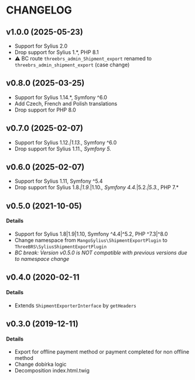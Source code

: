# CHANGELOG

## v1.0.0 (2025-05-23)

- Support for Sylius 2.0
- Drop support for Sylius 1.*, PHP 8.1
- ⚠️ BC route `threebrs_admin_Shipment_export` renamed to `threebrs_admin_shipment_export` (case change)

## v0.8.0 (2025-03-25)

- Support for Sylius 1.14.*, Symfony ^6.0
- Add Czech, French and Polish translations
- Drop support for PHP 8.0

## v0.7.0 (2025-02-07)

- Support for Sylius 1.12.*|1.13.*, Symfony ^6.0
- Drop support for Sylius 1.11.*, Symfony 5.*

## v0.6.0 (2025-02-07)

- Support for Sylius 1.11, Symfony ^5.4
- Drop support for Sylius 1.8.*|1.9.*|1.10.*, Symfony 4.4.*|5.2.*|5.3.*, PHP 7.*

## v0.5.0 (2021-10-05)

#### Details

- Support for Sylius 1.8|1.9|1.10, Symfony ^4.4|^5.2, PHP ^7.3|^8.0
- Change namespace from `MangoSylius\ShipmentExportPlugin` to `ThreeBRS\SyliusShipmentExportPlugin`
- *BC break: Version v0.5.0 is NOT compatible with previous versions due to namespace change*

## v0.4.0 (2020-02-11

#### Details

- Extends `ShipmentExporterInterface` by `getHeaders`

## v0.3.0 (2019-12-11)

#### Details

- Export for offline payment method or payment completed for non offline method
- Change dobírka logic
- Decomposition index.html.twig
